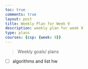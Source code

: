 ```yaml
---
toc: true
comments: true
layout: post
title: Weekly Plan for Week 9
description: weekly plan for week 9
type: plans
courses: {csp: {week: 9}}
---
```



> Weekly goals/ plans
- [ ] algorithms and list hw